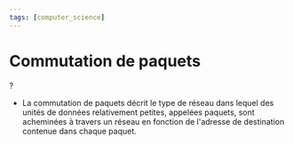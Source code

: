 ```yaml
---
tags: [computer_science] 
---
```


# Commutation de paquets
?
- La commutation de paquets décrit le type de réseau dans lequel des unités de données relativement petites, appelées paquets, sont acheminées à travers un réseau en fonction de l'adresse de destination contenue dans chaque paquet.